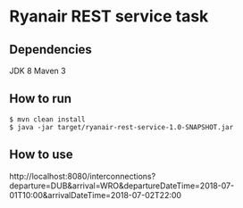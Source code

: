 # Ryanair REST service task

## Dependencies
JDK 8
Maven 3

## How to run

    $ mvn clean install
    $ java -jar target/ryanair-rest-service-1.0-SNAPSHOT.jar

## How to use
http://localhost:8080/interconnections?departure=DUB&arrival=WRO&departureDateTime=2018-07-01T10:00&arrivalDateTime=2018-07-02T22:00